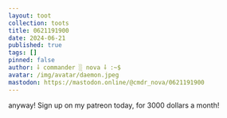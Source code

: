```yaml
---
layout: toot
collection: toots
title: 0621191900
date: 2024-06-21
published: true
tags: []
pinned: false
author: ⸸ commander ░ nova ⸸ :~$
avatar: /img/avatar/daemon.jpeg
mastodon: https://mastodon.online/@cmdr_nova/0621191900
---
```


anyway! Sign up on my patreon today, for 3000 dollars a month!

